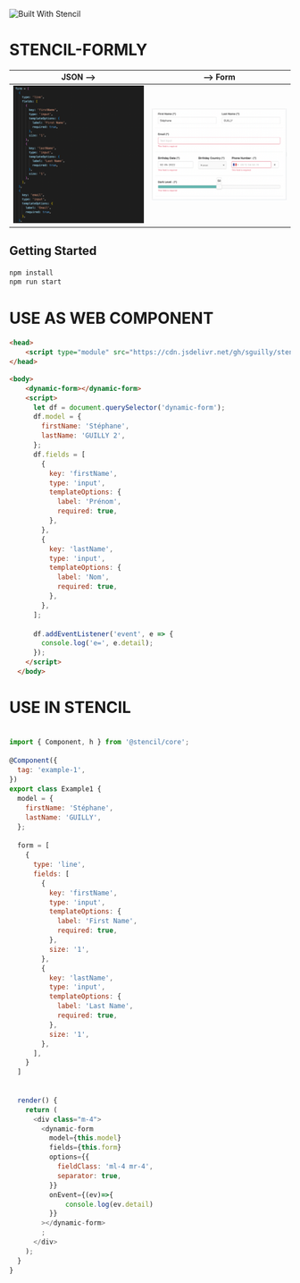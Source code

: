 ![Built With Stencil](https://img.shields.io/badge/-Built%20With%20Stencil-16161d.svg?logo=data%3Aimage%2Fsvg%2Bxml%3Bbase64%2CPD94bWwgdmVyc2lvbj0iMS4wIiBlbmNvZGluZz0idXRmLTgiPz4KPCEtLSBHZW5lcmF0b3I6IEFkb2JlIElsbHVzdHJhdG9yIDE5LjIuMSwgU1ZHIEV4cG9ydCBQbHVnLUluIC4gU1ZHIFZlcnNpb246IDYuMDAgQnVpbGQgMCkgIC0tPgo8c3ZnIHZlcnNpb249IjEuMSIgaWQ9IkxheWVyXzEiIHhtbG5zPSJodHRwOi8vd3d3LnczLm9yZy8yMDAwL3N2ZyIgeG1sbnM6eGxpbms9Imh0dHA6Ly93d3cudzMub3JnLzE5OTkveGxpbmsiIHg9IjBweCIgeT0iMHB4IgoJIHZpZXdCb3g9IjAgMCA1MTIgNTEyIiBzdHlsZT0iZW5hYmxlLWJhY2tncm91bmQ6bmV3IDAgMCA1MTIgNTEyOyIgeG1sOnNwYWNlPSJwcmVzZXJ2ZSI%2BCjxzdHlsZSB0eXBlPSJ0ZXh0L2NzcyI%2BCgkuc3Qwe2ZpbGw6I0ZGRkZGRjt9Cjwvc3R5bGU%2BCjxwYXRoIGNsYXNzPSJzdDAiIGQ9Ik00MjQuNywzNzMuOWMwLDM3LjYtNTUuMSw2OC42LTkyLjcsNjguNkgxODAuNGMtMzcuOSwwLTkyLjctMzAuNy05Mi43LTY4LjZ2LTMuNmgzMzYuOVYzNzMuOXoiLz4KPHBhdGggY2xhc3M9InN0MCIgZD0iTTQyNC43LDI5Mi4xSDE4MC40Yy0zNy42LDAtOTIuNy0zMS05Mi43LTY4LjZ2LTMuNkgzMzJjMzcuNiwwLDkyLjcsMzEsOTIuNyw2OC42VjI5Mi4xeiIvPgo8cGF0aCBjbGFzcz0ic3QwIiBkPSJNNDI0LjcsMTQxLjdIODcuN3YtMy42YzAtMzcuNiw1NC44LTY4LjYsOTIuNy02OC42SDMzMmMzNy45LDAsOTIuNywzMC43LDkyLjcsNjguNlYxNDEuN3oiLz4KPC9zdmc%2BCg%3D%3D&colorA=16161d&style=flat-square)

# STENCIL-FORMLY

JSON   -->          |  --> Form
:-------------------------:|:-------------------------:
![](https://github.com/sguilly/stencil-formly/raw/main/docs/assets/json.png)  |  ![](https://github.com/sguilly/stencil-formly/raw/main/docs/assets/form.png)

## Getting Started

```bash
npm install
npm run start
```

# USE AS WEB COMPONENT

```html
<head>
    <script type="module" src="https://cdn.jsdelivr.net/gh/sguilly/stencil-formly/dist/stencil-formly/stencil-formly.esm.js"></script>
</head>
```

```html
<body>
    <dynamic-form></dynamic-form>
    <script>
      let df = document.querySelector('dynamic-form');
      df.model = {
        firstName: 'Stéphane',
        lastName: 'GUILLY 2',
      };
      df.fields = [
        {
          key: 'firstName',
          type: 'input',
          templateOptions: {
            label: 'Prénom',
            required: true,
          },
        },
        {
          key: 'lastName',
          type: 'input',
          templateOptions: {
            label: 'Nom',
            required: true,
          },
        },
      ];

      df.addEventListener('event', e => {
        console.log('e=', e.detail);
      });
    </script>
  </body>
```

# USE IN STENCIL

```js

import { Component, h } from '@stencil/core';

@Component({
  tag: 'example-1',
})
export class Example1 {
  model = {
    firstName: 'Stéphane',
    lastName: 'GUILLY',
  };

  form = [
    {
      type: 'line',
      fields: [
        {
          key: 'firstName',
          type: 'input',
          templateOptions: {
            label: 'First Name',
            required: true,
          },
          size: '1',
        },
        {
          key: 'lastName',
          type: 'input',
          templateOptions: {
            label: 'Last Name',
            required: true,
          },
          size: '1',
        },
      ],
    }
  ]


  render() {
    return (
      <div class="m-4">
        <dynamic-form
          model={this.model}
          fields={this.form}
          options={{
            fieldClass: 'ml-4 mr-4',
            separator: true,
          }}
          onEvent={(ev)=>{
              console.log(ev.detail)
          }}
        ></dynamic-form>
        ;
      </div>
    );
  }
}
```
